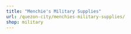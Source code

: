 ```yaml
---
title: "Menchie's Military Supplies"
url: /quezon-city/menchies-military-supplies/
shop: military
---
```

